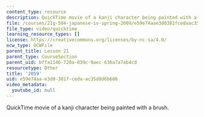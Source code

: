 ```yaml
---
content_type: resource
description: QuickTime movie of a kanji character being painted with a brush.
file: /courses/21g-504-japanese-iv-spring-2009/e59e74aae3d0381fcedaac35d8d6b606_2059.mov
file_type: video/quicktime
learning_resource_types: []
license: https://creativecommons.org/licenses/by-nc-sa/4.0/
ocw_type: OCWFile
parent_title: Lesson 21
parent_type: CourseSection
parent_uid: bffa1146-720a-039c-9aec-636a7a7ab4cd
resourcetype: Other
title: '2059'
uid: e59e74aa-e3d0-381f-ceda-ac35d8d6b606
video_metadata:
  youtube_id: null
---
```

QuickTime movie of a kanji character being painted with a brush.